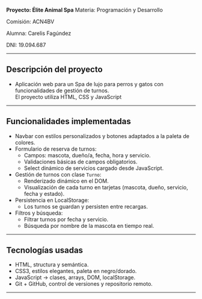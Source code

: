 **Proyecto: Élite Animal Spa**
Materia: Programación y Desarrollo

Comisión: ACN4BV  

Alumna: Carelis Fagúndez

DNI: 19.094.687
________________________________________________________________________
## Descripción del proyecto

- Aplicación web para un Spa de lujo para perros y gatos con funcionalidades de gestión de turnos.  
El proyecto utiliza HTML, CSS y JavaScript
------------
##  Funcionalidades implementadas 
- Navbar con estilos personalizados y botones adaptados a la paleta de colores.  
- Formulario de reserva de turnos:
  - Campos: mascota, dueño/a, fecha, hora y servicio.
  - Validaciones básicas de campos obligatorios.
  - Select dinámico de servicios cargado desde JavaScript.
- Gestión de turnos con clase `Turno`:
  - Renderizado dinámico en el DOM.
  - Visualización de cada turno en tarjetas (mascota, dueño, servicio, fecha y estado).
- Persistencia en LocalStorage:
  - Los turnos se guardan y persisten entre recargas.
- Filtros y búsqueda:
  - Filtrar turnos por fecha y servicio.
  - Búsqueda por nombre de la mascota en tiempo real.
------------
##  Tecnologías usadas
- HTML, structura y semántica.  
- CSS3, estilos elegantes, paleta en negro/dorado.  
- JavaScript → clases, arrays, DOM, localStorage.  
- Git + GitHub, control de versiones y repositorio remoto.  
------------
